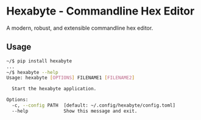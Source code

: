 # Hexabyte - Commandline Hex Editor

A modern, robust, and extensible commandline hex editor.

## Usage

```bash
~/$ pip install hexabyte
...
~/$ hexabyte --help
Usage: hexabyte [OPTIONS] FILENAME1 [FILENAME2]

  Start the hexabyte application.

Options:
  -c, --config PATH  [default: ~/.config/hexabyte/config.toml]
  --help             Show this message and exit.
```
